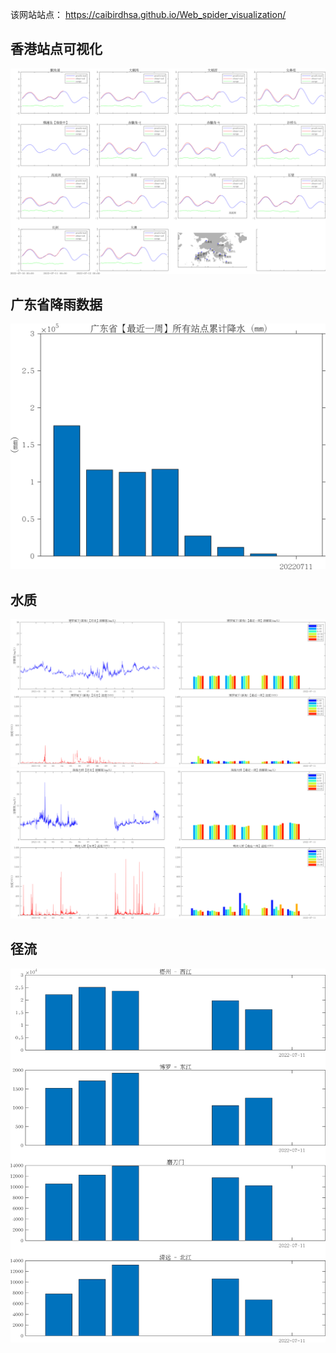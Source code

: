 该网站站点：
https://caibirdhsa.github.io/Web_spider_visualization/

## 香港站点可视化

![hk](./today/hk.png)

## 广东省降雨数据
![GD-rain](./today/rain.png)

## 水质
![博罗](./today/博罗城下(新角).png)
![珠海大桥](./today/珠海大桥.png)

## 径流
![径流](./today/PRE_runoff.png)
